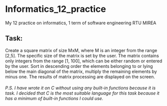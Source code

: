 # Informatics_12_practice
My 12 practice on informatics, 1 term of software engineering RTU MIREA

## Task:

Create a square matrix of size MxM, where M is an integer from the range [2,5]. The specific size of the matrix is set by the user. The matrix contains only integers from the range [1, 100], which can be either random or entered by the user. Sort in descending order the elements belonging to or lying below the main diagonal of the matrix, multiply the remaining elements by minus one. The results of matrix processing are displayed on the screen.

###### P.S. I have wrote it on C without using any built-in functions because it is task. I decided that C is the most suitable language for this task because it has a minimum of built-in functions I could use.
